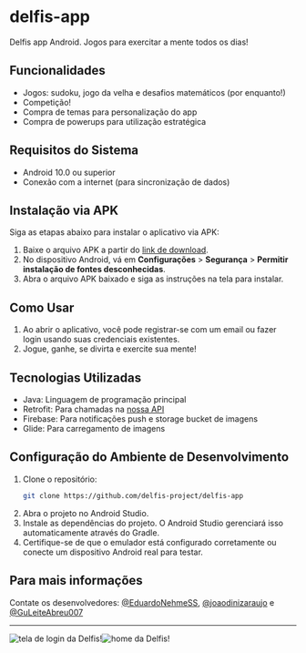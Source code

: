 # delfis-app
Delfis app Android. Jogos para exercitar a mente todos os dias!

## Funcionalidades
- Jogos: sudoku, jogo da velha e desafios matemáticos (por enquanto!)
- Competição!
- Compra de temas para personalização do app
- Compra de powerups para utilização estratégica

## Requisitos do Sistema
- Android 10.0 ou superior
- Conexão com a internet (para sincronização de dados)

## Instalação via APK
Siga as etapas abaixo para instalar o aplicativo via APK:
1. Baixe o arquivo APK a partir do [link de download](https://linkaqui.com).
2. No dispositivo Android, vá em **Configurações** > **Segurança** > **Permitir instalação de fontes desconhecidas**.
3. Abra o arquivo APK baixado e siga as instruções na tela para instalar.

## Como Usar
1. Ao abrir o aplicativo, você pode registrar-se com um email ou fazer login usando suas credenciais existentes.
2. Jogue, ganhe, se divirta e exercite sua mente!

## Tecnologias Utilizadas
- Java: Linguagem de programação principal
- Retrofit: Para chamadas na [nossa API](https://github.com/delfis-project/delfis-api)
- Firebase: Para notificações push e storage bucket de imagens
- Glide: Para carregamento de imagens

## Configuração do Ambiente de Desenvolvimento
1. Clone o repositório:
   ```bash
   git clone https://github.com/delfis-project/delfis-app
   ```
2. Abra o projeto no Android Studio.
3. Instale as dependências do projeto. O Android Studio gerenciará isso automaticamente através do Gradle.
4. Certifique-se de que o emulador está configurado corretamente ou conecte um dispositivo Android real para testar.

## Para mais informações
Contate os desenvolvedores: [@EduardoNehmeSS](https://github.com/EduardoNehmeSS), [@joaodinizaraujo](https://github.com/joaodinizaraujo) e [@GuLeiteAbreu007](https://github.com/GuLeiteAbreu007)

<hr />
<div style="display: flex">
   <img src="https://firebasestorage.googleapis.com/v0/b/delfis-app-314bf.appspot.com/o/tela_login.png?alt=media&token=a9de7d8e-4862-41ae-9d25-0b6eba9f1a14" alt="tela de login da Delfis!" />
   <img src="https://firebasestorage.googleapis.com/v0/b/delfis-app-314bf.appspot.com/o/home.png?alt=media&token=bf4b6202-1f82-409c-bf3f-d3eb3d2cbd87" alt="home da Delfis!" />
</div>
